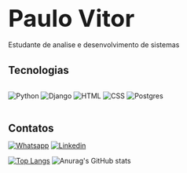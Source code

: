 ### <strong style="font-size: 3rem;">Paulo Vitor</strong>
Estudante de analise e desenvolvimento de sistemas
<br><br>
<div>
<strong style="font-size: 1.3rem;">Tecnologias</strong>
</div>
<br>
<div>

![Python](https://img.shields.io/badge/Python-14354C?style=for-the-badge&logo=python&logoColor=white)
![Django](https://img.shields.io/badge/Django-092E20?style=for-the-badge&logo=django&logoColor=white)
![HTML](https://img.shields.io/badge/HTML5-E34F26?style=for-the-badge&logo=html5&logoColor=white)
![CSS](https://img.shields.io/badge/CSS3-1572B6?style=for-the-badge&logo=css3&logoColor=white)
![Postgres](https://img.shields.io/badge/PostgreSQL-316192?style=for-the-badge&logo=postgresql&logoColor=white)
</div>
<br>
<div>

<strong style="font-size: 1.3rem;">Contatos</strong>

[![Whatsapp](https://img.shields.io/badge/WhatsApp-25D366?style=for-the-badge&logo=whatsapp&logoColor=white)](https://api.whatsapp.com/send?phone=61985651038)
[![Linkedin](https://img.shields.io/badge/LinkedIn-0077B5?style=for-the-badge&logo=linkedin&logoColor=white)](https://www.linkedin.com/in/paulovitorgm/)

</div>

<div>

[![Top Langs](https://github-readme-stats.vercel.app/api/top-langs/?username=paulovitorgm&layout=compact)](https://github.com/anuraghazra/github-readme-stats)
![Anurag's GitHub stats](https://github-readme-stats.vercel.app/api?username=paulovitorgm&show_icons=true&theme=transparent)

</div>

